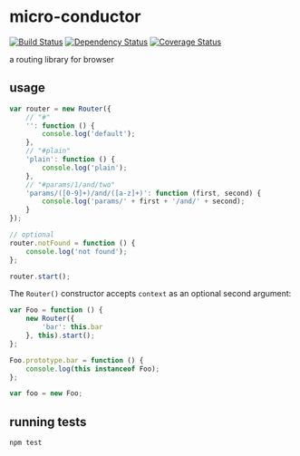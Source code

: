 # micro-conductor

[![Build Status](https://api.travis-ci.org/markhovskiy/micro-conductor.svg)](https://travis-ci.org/markhovskiy/micro-conductor)
[![Dependency Status](https://david-dm.org/markhovskiy/micro-conductor.svg?style=flat)](https://david-dm.org/markhovskiy/micro-conductor)
[![Coverage Status](https://coveralls.io/repos/markhovskiy/micro-conductor/badge.svg)](https://coveralls.io/r/markhovskiy/micro-conductor)

a routing library for browser


## usage

```js
var router = new Router({
    // "#"
    '': function () {
        console.log('default');
    },
    // "#plain"
    'plain': function () {
        console.log('plain');
    },
    // "#params/1/and/two"
    'params/([0-9]+)/and/([a-z]+)': function (first, second) {
        console.log('params/' + first + '/and/' + second);
    }
});

// optional
router.notFound = function () {
    console.log('not found');
};

router.start();
```

The `Router()` constructor accepts `context` as an optional second argument:

```js
var Foo = function () {
    new Router({
        'bar': this.bar
    }, this).start();
};

Foo.prototype.bar = function () {
    console.log(this instanceof Foo);
};

var foo = new Foo;
```


## running tests

```bash
npm test
```
